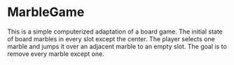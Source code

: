 MarbleGame
==========

This is a simple computerized adaptation of a board game. The initial state of board marbles in every slot except the center. The player selects one marble and jumps it over an adjacent marble to an empty slot. The goal is to remove every marble except one.
